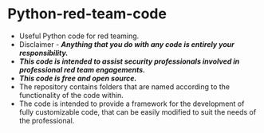 # Python-red-team-code

* Useful Python code for red teaming.
* Disclaimer - ***Anything that you do with any code is entirely your responsibility.***
* ***This code is intended to assist security professionals involved in professional red team engagements.***
* ***This code is free and open source.***
* The repository contains folders that are named according to the functionality of the code within.
* The code is intended to provide a framework for the development of fully customizable code,
  that can be easily modified to suit the needs of the professional.
